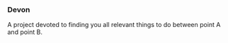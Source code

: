 ### Devon 

A project devoted to finding you all relevant things to do between point A and point B. 
